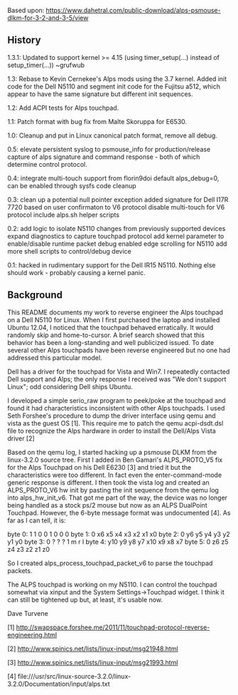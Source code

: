 Based upon: https://www.dahetral.com/public-download/alps-psmouse-dlkm-for-3-2-and-3-5/view

History
-------

1.3.1: Updated to support kernel >= 4.15 (using timer_setup(...) instead
        of setup_timer(...)) ~grufwub
        
1.3: Rebase to Kevin Cernekee's Alps mods using the 3.7 kernel.  Added
     init code for the Dell N5110 and segment init code for the 
     Fujitsu a512, which appear to have the same signature but different
     init sequences.
     
1.2: Add ACPI tests for Alps touchpad.

1.1: Patch format with bug fix from Malte Skoruppa for E6530.

1.0: Cleanup and put in Linux canonical patch format, remove all debug.

0.5: elevate persistent syslog to psmouse_info for production/release capture
      of alps signature and command response - both of which determine control 
      protocol.
      
0.4: integrate multi-touch support from florin9doi
     default alps_debug=0, can be enabled through sysfs
     code cleanup
     
0.3: clean up a potential null pointer exception
     added signature for Dell I17R 7720 based on user confirmaton to V6 protocol
     disable multi-touch for V6 protocol
     include alps.sh helper scripts
     
0.2: add logic to isolate N5110 changes from previously supported devices
     expand diagnostics to capture touchpad protocol
     add kernel parameter to enable/disable runtime packet debug
     enabled edge scrolling for N5110
     add more shell scripts to control/debug device
     
0.1: hacked in rudimentary support for the Dell IR15 N5110.  Nothing else 
     should work - probably causing a kernel panic.


Background
----------
This README documents my work to reverse engineer the Alps touchpad on a
Dell N5110 for Linux.  When I first purchased the laptop and installed
Ubuntu 12.04, I noticed that the touchpad behaved erratically.  It would
randomly skip and home-to-cursor. A brief search showed that this
behavior has been a long-standing and well publicized issued.  To date
several other Alps touchpads have been reverse engineered but no one had
addressed this particular model.  

Dell has a driver for the touchpad for Vista and Win7.  I repeatedly
contacted Dell support and Alps; the only response I received was "We
don't support Linux"; odd considering Dell ships Ubuntu.

I developed a simple serio_raw program to peek/poke at the touchpad and
found it had characteristics inconsistent with other Alps touchpads.  I
used Seth Forshee's procedure to dump the driver interface using qemu and
vista as the guest OS [1].  This require me to patch the qemu
acpi-dsdt.dsl file to recognize the Alps hardware in order to install
the Dell/Alps Vista driver [2]

Based on the qemu log, I started hacking up a psmouse DLKM from the
linux-3.2.0 source tree.  First I added in Ben Gamari's ALPS_PROTO_V5
fix for the Alps Touchpad on his Dell E6230 [3] and tried it but the
characteristics were too different.  In fact even the enter-command-mode
generic response is different.  I then took the vista log and
created an ALPS_PROTO_V6 hw init by pasting the init sequence from the
qemu log into alps_hw_init_v6.  That got me part of the way, the device
was no longer being handled as a stock ps/2 mouse but now as an ALPS
DualPoint Touchpad.  However, the 6-byte message format was undocumented
[4]. As far as I can tell, it is:

 byte 0:    1    1    0    0    1    0    0    0
 byte 1:    0   x6   x5   x4   x3   x2   x1   x0
 byte 2:    0   y6   y5   y4   y3   y2   y1   y0
 byte 3:    0    ?    ?    ?    1    m    r    l
 byte 4:   y10  y9   y8   y7  x10   x9   x8   x7
 byte 5:    0   z6   z5   z4   z3   z2   z1   z0

So I created alps_process_touchpad_packet_v6 to parse the touchpad
packets.

The ALPS touchpad is working on my N5110.  I can control the touchpad
somewhat via xinput and the System Settings->Touchpad widget.  I think
it can still be tightened up but, at least, it's usable now.

Dave Turvene

[1] http://swapspace.forshee.me/2011/11/touchpad-protocol-reverse-engineering.html

[2] http://www.spinics.net/lists/linux-input/msg21948.html

[3] http://www.spinics.net/lists/linux-input/msg21993.html

[4] file:///usr/src/linux-source-3.2.0/linux-3.2.0/Documentation/input/alps.txt
